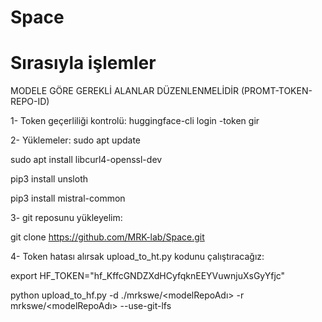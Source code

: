 # Space


# Sırasıyla işlemler

MODELE GÖRE GEREKLİ ALANLAR DÜZENLENMELİDİR (PROMT-TOKEN-REPO-ID)

1- Token geçerliliği kontrolü:
huggingface-cli login
-token gir


2- Yüklemeler:
sudo apt update

sudo apt install libcurl4-openssl-dev

pip3 install unsloth

pip3 install mistral-common


3- git reposunu yükleyelim:

git clone https://github.com/MRK-lab/Space.git


4- Token hatası alırsak upload_to_ht.py kodunu çalıştıracağız:

export HF_TOKEN="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"

python upload_to_hf.py -d ./mrkswe/<modelRepoAdı> -r mrkswe/<modelRepoAdı> --use-git-lfs
